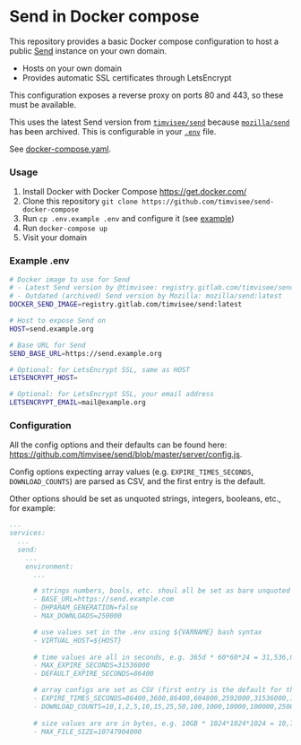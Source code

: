 # Send in Docker compose
This repository provides a basic Docker compose configuration to host a public
[Send](https://gitlab.com/timvisee/send) instance on your own domain.

- Hosts on your own domain
- Provides automatic SSL certificates through LetsEncrypt

This configuration exposes a reverse proxy on ports 80 and 443, so these must be
available.

This uses the latest Send version from
[`timvisee/send`](https://gitlab.com/timvisee/send) because
[`mozilla/send`](https://github.com/mozilla/send) has been archived.
This is configurable in your [`.env`](.env.example) file.

See [docker-compose.yaml](./docker-compose.yaml).

### Usage

1. Install Docker with Docker Compose https://get.docker.com/
2. Clone this repository `git clone https://github.com/timvisee/send-docker-compose`
3. Run `cp .env.example .env` and configure it (see [example](#example-env))
4. Run `docker-compose up`
5. Visit your domain

### Example .env

```bash
# Docker image to use for Send
# - Latest Send version by @timvisee: registry.gitlab.com/timvisee/send:latest
# - Outdated (archived) Send version by Mozilla: mozilla/send:latest
DOCKER_SEND_IMAGE=registry.gitlab.com/timvisee/send:latest

# Host to expose Send on
HOST=send.example.org

# Base URL for Send
SEND_BASE_URL=https://send.example.org

# Optional: for LetsEncrypt SSL, same as HOST
LETSENCRYPT_HOST=

# Optional: for LetsEncrypt SSL, your email address
LETSENCRYPT_EMAIL=mail@example.org
```

### Configuration

All the config options and their defaults can be found here: https://github.com/timvisee/send/blob/master/server/config.js.

Config options expecting array values (e.g. `EXPIRE_TIMES_SECONDS`, `DOWNLOAD_COUNTS`) are parsed as CSV, and the first entry is the default.

Other options should be set as unquoted strings, integers, booleans, etc., for example:
```yaml
...
services:
  ...
  send:
    ...
    environment:
      ...

      # strings numbers, bools, etc. shoul all be set as bare unquoted values
      - BASE_URL=https://send.example.com
      - DHPARAM_GENERATION=false
      - MAX_DOWNLOADS=250000

      # use values set in the .env using ${VARNAME} bash syntax
      - VIRTUAL_HOST=${HOST}
      
      # time values are all in seconds, e.g. 365d * 60*60*24 = 31,536,000 seconds
      - MAX_EXPIRE_SECONDS=31536000
      - DEFAULT_EXPIRE_SECONDS=86400

      # array configs are set as CSV (first entry is the default for the UI dropdown)
      - EXPIRE_TIMES_SECONDS=86400,3600,86400,604800,2592000,31536000,157680000
      - DOWNLOAD_COUNTS=10,1,2,5,10,15,25,50,100,1000,10000,100000,250000
      
      # size values are are in bytes, e.g. 10GB * 1024*1024*1024 = 10,747,904,000 bytes
      - MAX_FILE_SIZE=10747904000
```
